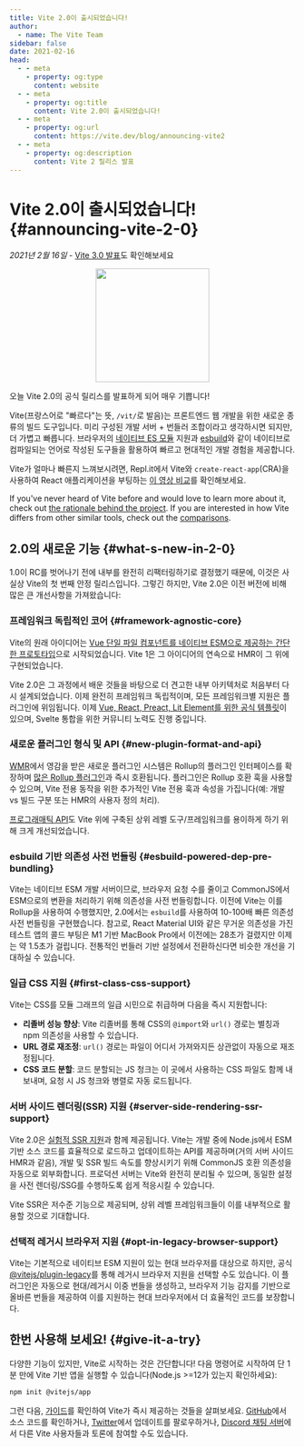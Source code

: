 ```yaml
---
title: Vite 2.0이 출시되었습니다!
author:
  - name: The Vite Team
sidebar: false
date: 2021-02-16
head:
  - - meta
    - property: og:type
      content: website
  - - meta
    - property: og:title
      content: Vite 2.0이 출시되었습니다!
  - - meta
    - property: og:url
      content: https://vite.dev/blog/announcing-vite2
  - - meta
    - property: og:description
      content: Vite 2 릴리스 발표
---
```


# Vite 2.0이 출시되었습니다! {#announcing-vite-2-0}

_2021년 2월 16일_ - [Vite 3.0 발표](./announcing-vite3.md)도 확인해보세요

<p style="text-align:center">
  <img src="/logo.svg" style="height:200px">
</p>

오늘 Vite 2.0의 공식 릴리스를 발표하게 되어 매우 기쁩니다!

Vite(프랑스어로 "빠르다"는 뜻, `/vit/`로 발음)는 프론트엔드 웹 개발을 위한 새로운 종류의 빌드 도구입니다. 미리 구성된 개발 서버 + 번들러 조합이라고 생각하시면 되지만, 더 가볍고 빠릅니다. 브라우저의 [네이티브 ES 모듈](https://developer.mozilla.org/en-US/docs/Web/JavaScript/Guide/Modules) 지원과 [esbuild](https://esbuild.github.io/)와 같이 네이티브로 컴파일되는 언어로 작성된 도구들을 활용하여 빠르고 현대적인 개발 경험을 제공합니다.

Vite가 얼마나 빠른지 느껴보시려면, Repl.it에서 Vite와 `create-react-app`(CRA)을 사용하여 React 애플리케이션을 부팅하는 [이 영상 비교](https://twitter.com/amasad/status/1355379680275128321)를 확인해보세요.

If you've never heard of Vite before and would love to learn more about it, check out [the rationale behind the project](https://vite.dev/guide/why.html). If you are interested in how Vite differs from other similar tools, check out the [comparisons](https://v5.vite.dev/guide/comparisons.html).

## 2.0의 새로운 기능 {#what-s-new-in-2-0}

1.0이 RC를 벗어나기 전에 내부를 완전히 리팩터링하기로 결정했기 때문에, 이것은 사실상 Vite의 첫 번째 안정 릴리스입니다. 그렇긴 하지만, Vite 2.0은 이전 버전에 비해 많은 큰 개선사항을 가져왔습니다:

### 프레임워크 독립적인 코어 {#framework-agnostic-core}

Vite의 원래 아이디어는 [Vue 단일 파일 컴포넌트를 네이티브 ESM으로 제공하는 간단한 프로토타입](https://github.com/vuejs/vue-dev-server)으로 시작되었습니다. Vite 1은 그 아이디어의 연속으로 HMR이 그 위에 구현되었습니다.

Vite 2.0은 그 과정에서 배운 것들을 바탕으로 더 견고한 내부 아키텍처로 처음부터 다시 설계되었습니다. 이제 완전히 프레임워크 독립적이며, 모든 프레임워크별 지원은 플러그인에 위임됩니다. 이제 [Vue, React, Preact, Lit Element를 위한 공식 템플릿](https://github.com/vitejs/vite/tree/main/packages/create-vite)이 있으며, Svelte 통합을 위한 커뮤니티 노력도 진행 중입니다.

### 새로운 플러그인 형식 및 API {#new-plugin-format-and-api}

[WMR](https://github.com/preactjs/wmr)에서 영감을 받은 새로운 플러그인 시스템은 Rollup의 플러그인 인터페이스를 확장하며 [많은 Rollup 플러그인](https://vite-rollup-plugins.patak.dev/)과 즉시 호환됩니다. 플러그인은 Rollup 호환 훅을 사용할 수 있으며, Vite 전용 동작을 위한 추가적인 Vite 전용 훅과 속성을 가집니다(예: 개발 vs 빌드 구분 또는 HMR의 사용자 정의 처리).

[프로그래매틱 API](https://vite.dev/guide/api-javascript.html)도 Vite 위에 구축된 상위 레벨 도구/프레임워크를 용이하게 하기 위해 크게 개선되었습니다.

### esbuild 기반 의존성 사전 번들링 {#esbuild-powered-dep-pre-bundling}

Vite는 네이티브 ESM 개발 서버이므로, 브라우저 요청 수를 줄이고 CommonJS에서 ESM으로의 변환을 처리하기 위해 의존성을 사전 번들링합니다. 이전에 Vite는 이를 Rollup을 사용하여 수행했지만, 2.0에서는 `esbuild`를 사용하여 10-100배 빠른 의존성 사전 번들링을 구현했습니다. 참고로, React Material UI와 같은 무거운 의존성을 가진 테스트 앱의 콜드 부팅은 M1 기반 MacBook Pro에서 이전에는 28초가 걸렸지만 이제는 약 1.5초가 걸립니다. 전통적인 번들러 기반 설정에서 전환하신다면 비슷한 개선을 기대하실 수 있습니다.

### 일급 CSS 지원 {#first-class-css-support}

Vite는 CSS를 모듈 그래프의 일급 시민으로 취급하며 다음을 즉시 지원합니다:

- **리졸버 성능 향상**: Vite 리졸버를 통해 CSS의 `@import`와 `url()` 경로는 별칭과 npm 의존성을 사용할 수 있습니다.
- **URL 경로 재조정**: `url()` 경로는 파일이 어디서 가져와지든 상관없이 자동으로 재조정됩니다.
- **CSS 코드 분할**: 코드 분할되는 JS 청크는 이 곳에서 사용하는 CSS 파일도 함께 내보내며, 요청 시 JS 청크와 병렬로 자동 로드됩니다.

### 서버 사이드 렌더링(SSR) 지원 {#server-side-rendering-ssr-support}

Vite 2.0은 [실험적 SSR 지원](https://vite.dev/guide/ssr.html)과 함께 제공됩니다. Vite는 개발 중에 Node.js에서 ESM 기반 소스 코드를 효율적으로 로드하고 업데이트하는 API를 제공하며(거의 서버 사이드 HMR과 같음), 개발 및 SSR 빌드 속도를 향상시키기 위해 CommonJS 호환 의존성을 자동으로 외부화합니다. 프로덕션 서버는 Vite와 완전히 분리될 수 있으며, 동일한 설정을 사전 렌더링/SSG를 수행하도록 쉽게 적응시킬 수 있습니다.

Vite SSR은 저수준 기능으로 제공되며, 상위 레벨 프레임워크들이 이를 내부적으로 활용할 것으로 기대합니다.

### 선택적 레거시 브라우저 지원 {#opt-in-legacy-browser-support}

Vite는 기본적으로 네이티브 ESM 지원이 있는 현대 브라우저를 대상으로 하지만, 공식 [@vitejs/plugin-legacy](https://github.com/vitejs/vite/tree/main/packages/plugin-legacy)를 통해 레거시 브라우저 지원을 선택할 수도 있습니다. 이 플러그인은 자동으로 현대/레거시 이중 번들을 생성하고, 브라우저 기능 감지를 기반으로 올바른 번들을 제공하여 이를 지원하는 현대 브라우저에서 더 효율적인 코드를 보장합니다.

## 한번 사용해 보세요! {#give-it-a-try}

다양한 기능이 있지만, Vite로 시작하는 것은 간단합니다! 다음 명령어로 시작하여 단 1분 만에 Vite 기반 앱을 실행할 수 있습니다(Node.js >=12가 있는지 확인하세요):

```bash
npm init @vitejs/app
```

그런 다음, [가이드](https://vite.dev/guide/)를 확인하여 Vite가 즉시 제공하는 것들을 살펴보세요. [GitHub](https://github.com/vitejs/vite)에서 소스 코드를 확인하거나, [Twitter](https://twitter.com/vite_js)에서 업데이트를 팔로우하거나, [Discord 채팅 서버](http://chat.vite.dev/)에서 다른 Vite 사용자들과 토론에 참여할 수도 있습니다.